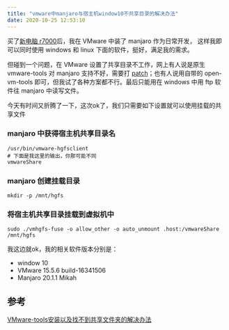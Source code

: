 ```yaml
---
title: "vmware中manjaro与宿主机window10不共享目录的解决办法"
date: 2020-10-25 12:53:10
---
```

买了[新电脑 r7000](https://www.topcoder.club/2020/06/618-buy-computer-for-coding)后，我在 VMware 中装了 manjaro 作为日常开发，
这样我即可以同时使用 windows 和 linux 下面的软件，挺好，满足我的需求。

但碰到一个问题，在 VMware 设置了共享目录不工作，网上有人说是原生 vmware-tools 对 manjaro 支持不好，需要打 [patch](https://github.com/rasa/vmware-tools-patches)；也有人说用自带的 open-vm-tools 即可，但我试了各种方案都不行。最后只能用在 windows 中用 ftp 软件往 manjaro 中读写文件。

今天有时间又折腾了一下，这次ok了，我们只需要如下设置就可以使用挂载的共享文件

### manjaro 中获得宿主机共享目录名
```
/usr/bin/vmware-hgfsclient
# 下面是我这里的输出，你那可能不同
vmwareShare
```

### manjaro 创建挂载目录
```
mkdir -p /mnt/hgfs
```

### 将宿主机共享目录挂载到虚拟机中
```
sudo ./vmhgfs-fuse -o allow_other -o auto_unmount .host:/vmwareShare /mnt/hgfs
```

我这边就ok，我的相关软件版本分别是：
- window 10
- VMware 15.5.6 build-16341506
- Manjaro 20.1.1 Mikah

## 参考
[VMware-tools安装以及找不到共享文件夹的解决办法](https://blog.csdn.net/bjarnecpp/article/details/95899425)